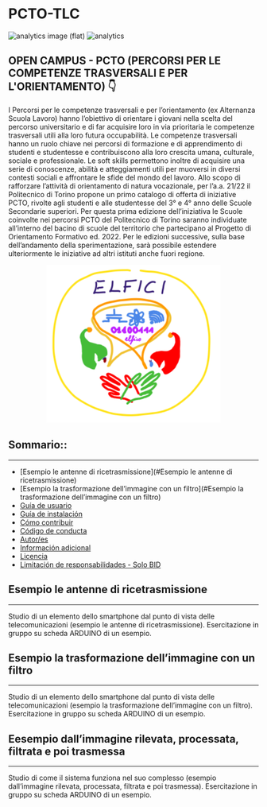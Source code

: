 # PCTO-TLC

![analytics image (flat)](https://raw.githubusercontent.com/vitr/google-analytics-beacon/master/static/badge-flat.gif)
![analytics](https://www.google-analytics.com/collect?v=1&cid=555&t=pageview&ec=repo&ea=open&dp=/Plantilla-de-repositorio/readme&dt=&tid=UA-4677001-16)

## OPEN CAMPUS - PCTO (PERCORSI PER LE COMPETENZE TRASVERSALI E PER L'ORIENTAMENTO) 👇

I Percorsi per le competenze trasversali e per l’orientamento (ex Alternanza Scuola Lavoro) hanno l’obiettivo di orientare i giovani nella scelta del percorso universitario e di far acquisire loro in via prioritaria le competenze trasversali utili alla loro futura occupabilità.
Le competenze trasversali hanno un ruolo chiave nei percorsi di formazione e di apprendimento di studenti e studentesse e contribuiscono alla loro crescita umana, culturale, sociale e professionale. Le soft skills permettono inoltre di acquisire una serie di conoscenze, abilità e atteggiamenti utili per muoversi in diversi contesti sociali e affrontare le sfide del mondo del lavoro.
Allo scopo di rafforzare l’attività di orientamento di natura vocazionale, per l’a.a. 21/22 il Politecnico di Torino propone un primo catalogo di offerta di iniziative PCTO, rivolte agli studenti e alle studentesse del 3° e 4° anno delle Scuole Secondarie superiori.
Per questa prima edizione dell’iniziativa le Scuole coinvolte nei percorsi PCTO del Politecnico di Torino saranno individuate all’interno del bacino di scuole del territorio che partecipano al Progetto di Orientamento Formativo ed. 2022. Per le edizioni successive, sulla base dell’andamento della sperimentazione, sarà possibile estendere ulteriormente le iniziative ad altri istituti anche fuori regione.

<p align="center"><img src="https://github.com/jorgearomeron/Arduino-PCTO-TLC/blob/main/ELFICI.png?raw=true" width="350" title="hover text"></p> 


## Sommario::
---

- [Esempio le antenne di ricetrasmissione](#Esempio le antenne di ricetrasmissione)
- [Esempio la trasformazione dell’immagine con un filtro](#Esempio la trasformazione dell’immagine con un filtro)
- [Guía de usuario](#guía-de-usuario)
- [Guía de instalación](#guía-de-instalación)
- [Cómo contribuir](#cómo-contribuir)
- [Código de conducta](#código-de-conducta)
- [Autor/es](#autores)
- [Información adicional](#información-adicional)
- [Licencia](#licencia)
- [Limitación de responsabilidades - Solo BID](#limitación-de-responsabilidades)

## Esempio le antenne di ricetrasmissione
---
Studio di un elemento dello smartphone dal punto di vista delle telecomunicazioni (esempio le antenne di ricetrasmissione). Esercitazione in gruppo su scheda ARDUINO di un esempio.

## Esempio la trasformazione dell’immagine con un filtro
---
Studio di un elemento dello smartphone dal punto di vista delle telecomunicazioni (esempio la trasformazione dell’immagine con un filtro). Esercitazione in gruppo su scheda ARDUINO di un esempio.

## Eesempio dall’immagine rilevata, processata, filtrata e poi trasmessa
---
Studio di come il sistema funziona nel suo complesso (esempio dall’immagine rilevata, processata, filtrata e poi trasmessa). Esercitazione in gruppo su scheda ARDUINO di un esempio.
